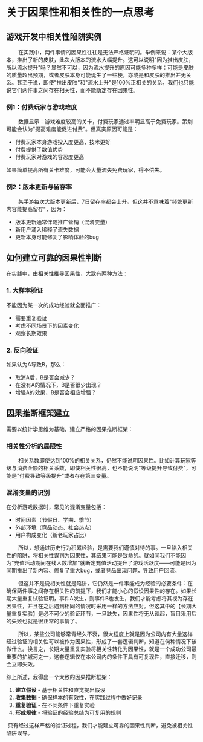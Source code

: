 # 关于因果性和相关性的一点思考

## 游戏开发中相关性陷阱实例

        在实践中，两件事情的因果性往往是无法严格证明的。举例来说：某个大版本，推出了新的皮肤，此次大版本的流水大幅提升。这可以说明"因为推出皮肤，所以流水提升"吗？显然不可以，因为流水提升的原因可能多种多样：可能是皮肤的质量超出预期，或者皮肤本身可能诞生了一些梗，亦或是和皮肤的推出并无关系。甚至于说，即使"推出皮肤"和"流水上升"是100%正相关的关系，我们也只能说它们两件事之间存在相关性，而不能断定存在因果性。

### 例1：付费玩家与游戏难度

        数据显示：游戏难度较高的关卡，付费玩家通过率明显高于免费玩家。策划可能会认为"提高难度能促进付费"。但真实原因可能是：

- 付费玩家本身游戏投入度更高，技术更好
- 付费提供了数值优势
- 付费玩家对游戏的容忍度更高

如果简单提高所有关卡难度，可能会大量流失免费玩家，得不偿失。

### 例2：版本更新与留存率

        某手游每次大版本更新后，7日留存率都会上升。但这并不意味着"频繁更新内容能提高留存"，因为：

- 版本更新通常伴随推广营销（混淆变量）
- 新用户涌入稀释了流失数据
- 更新本身可能修复了影响体验的bug

## 如何建立可靠的因果性判断

在实践中，由相关性推导因果性，大致有两种方法：

### 1. 大样本验证

不能因为某一次的成功经验就全面推广：

- 需要重复验证
- 考虑不同场景下的因素变化
- 观察长期效果

### 2. 反向验证

如果认为A导致B，那么：

- 取消A后，B是否会减少？
- 在没有A的情况下，B是否很少出现？
- 增强A的效果，B是否会相应增强？

## 因果推断框架建立

需要以统计学思维为基础，建立严格的因果推断框架：

### 相关性分析的局限性

        相关系数即使达到100%的相关关系，仍然不能说明因果性。比如计算玩家等级与消费金额的相关系数，即使相关性很高，也不能说明"等级提升导致付费"，可能是"付费导致等级提升"或者存在第三变量。

### 混淆变量的识别

在分析游戏数据时，常见的混淆变量包括：

- 时间因素（节假日、学期、季节）
- 外部环境（竞品动态、社会热点）
- 用户构成变化（新老玩家占比）

        所以，想通过历史行为积累经验，是需要我们谨慎对待的事。一旦陷入相关性的陷阱，将相关性误判为因果性，其结果可能是致命的。就如同我们不能因为"充值活动期间在线人数增加"就断定充值活动提升了游戏活跃度——可能是因为同期推出了新内容、修复了重大bug，或者竞品出现问题，导致用户回流。

        但这并不是说相关性就是陷阱，它仍然是一件事能成为经验的必要条件：在确保两件事之间存在相关性的前提下，我们才能小心的假设因果性的存在。如果长期大量重复试验证明，事件A发生，则事件B也发生，我们才能考虑将其视为存在因果性，并且在之后遇到相同的情况时采用一样的方法应对。但这其中的【长期大量重复实验】是必不可少的验证环节，一旦缺失，因果性将无从谈起，盲目采用后的失败也就是很正常的事情了。

        所以，某些公司能够常青经久不衰，很大程度上就是因为公司内有大量这样经过验证的相关性可以被作为因果性，形成了一套逻辑判断，知道在何种情况下该做什么。换言之，长期大量重复实验将相关性转化为因果性，就是一个成功公司最重要的护城河之一，这套逻辑仅在本公司内的条件下具有可复现性，直接迁移，则会立即失效。

综上所述，我得出一个大致的因果推断框架：

1. **建立假设** - 基于相关性和直觉提出假设
2. **收集数据** - 确保样本的有效性，在实践过程中做好记录
3. **重复验证** - 在不同条件下重复实验
4. **形成规律** - 将验证的经验总结为可复用的规则

 只有经过这样严格的验证过程，我们才能建立可靠的因果性判断，避免被相关性陷阱误导。
